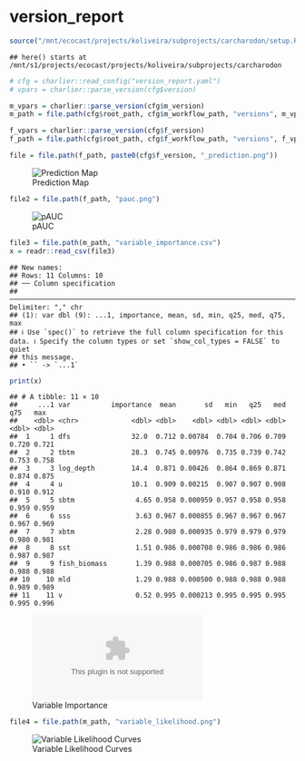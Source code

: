 version_report
================

``` r
source("/mnt/ecocast/projects/koliveira/subprojects/carcharodon/setup.R")
```

    ## here() starts at /mnt/s1/projects/ecocast/projects/koliveira/subprojects/carcharodon

``` r
# cfg = charlier::read_config("version_report.yaml")
# vpars = charlier::parse_version(cfg$version)

m_vpars = charlier::parse_version(cfg$m_version)
m_path = file.path(cfg$root_path, cfg$m_workflow_path, "versions", m_vpars[["major"]], m_vpars[["minor"]], cfg$m_version)

f_vpars = charlier::parse_version(cfg$f_version)
f_path = file.path(cfg$root_path, cfg$f_workflow_path, "versions", f_vpars[["major"]], f_vpars[["minor"]], cfg$f_version)
```

``` r
file = file.path(f_path, paste0(cfg$f_version, "_prediction.png"))
```

<figure>
<img
src="/mnt/s1/projects/ecocast/projects/koliveira/subprojects/carcharodon/workflows/forecast_workflow/versions/v01/0100/v01.0100.08/v01.0100.08_prediction.png"
alt="Prediction Map" />
<figcaption aria-hidden="true">Prediction Map</figcaption>
</figure>

``` r
file2 = file.path(f_path, "pauc.png")
```

<figure>
<img
src="/mnt/s1/projects/ecocast/projects/koliveira/subprojects/carcharodon/workflows/forecast_workflow/versions/v01/0100/v01.0100.08/pauc.png"
alt="pAUC" />
<figcaption aria-hidden="true">pAUC</figcaption>
</figure>

``` r
file3 = file.path(m_path, "variable_importance.csv")
x = readr::read_csv(file3)
```

    ## New names:
    ## Rows: 11 Columns: 10
    ## ── Column specification
    ## ──────────────────────────────────────────────────────────────────────────────────────────────────────────────────────── Delimiter: "," chr
    ## (1): var dbl (9): ...1, importance, mean, sd, min, q25, med, q75, max
    ## ℹ Use `spec()` to retrieve the full column specification for this data. ℹ Specify the column types or set `show_col_types = FALSE` to quiet
    ## this message.
    ## • `` -> `...1`

``` r
print(x)
```

    ## # A tibble: 11 × 10
    ##     ...1 var          importance  mean       sd   min   q25   med   q75   max
    ##    <dbl> <chr>             <dbl> <dbl>    <dbl> <dbl> <dbl> <dbl> <dbl> <dbl>
    ##  1     1 dfs               32.0  0.712 0.00784  0.704 0.706 0.709 0.720 0.721
    ##  2     2 tbtm              28.3  0.745 0.00976  0.735 0.739 0.742 0.753 0.758
    ##  3     3 log_depth         14.4  0.871 0.00426  0.864 0.869 0.871 0.874 0.875
    ##  4     4 u                 10.1  0.909 0.00215  0.907 0.907 0.908 0.910 0.912
    ##  5     5 sbtm               4.65 0.958 0.000959 0.957 0.958 0.958 0.959 0.959
    ##  6     6 sss                3.63 0.967 0.000855 0.967 0.967 0.967 0.967 0.969
    ##  7     7 xbtm               2.28 0.980 0.000935 0.979 0.979 0.979 0.980 0.981
    ##  8     8 sst                1.51 0.986 0.000708 0.986 0.986 0.986 0.987 0.987
    ##  9     9 fish_biomass       1.39 0.988 0.000705 0.986 0.987 0.988 0.988 0.988
    ## 10    10 mld                1.29 0.988 0.000500 0.988 0.988 0.988 0.989 0.989
    ## 11    11 v                  0.52 0.995 0.000213 0.995 0.995 0.995 0.995 0.996

<figure>
<embed
src="/mnt/s1/projects/ecocast/projects/koliveira/subprojects/carcharodon/workflows/modeling_workflow/versions/v01/010/v01.010.08/variable_importance.csv" />
<figcaption aria-hidden="true">Variable Importance</figcaption>
</figure>

``` r
file4 = file.path(m_path, "variable_likelihood.png")
```

<figure>
<img
src="/mnt/s1/projects/ecocast/projects/koliveira/subprojects/carcharodon/workflows/modeling_workflow/versions/v01/010/v01.010.08/variable_likelihood.png"
alt="Variable Likelihood Curves" />
<figcaption aria-hidden="true">Variable Likelihood Curves</figcaption>
</figure>
